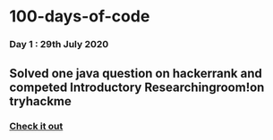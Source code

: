 # 100-days-of-code
 
### Day 1 : 29th July 2020
## Solved one java question on hackerrank and competed Introductory Researchingroom!on tryhackme
### [Check it out](https://tryhackme.com/room/introtoresearch)
